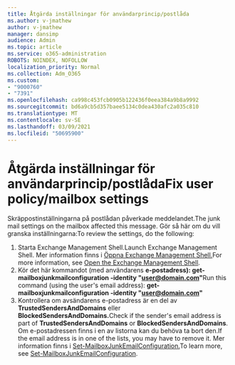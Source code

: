 ```yaml
---
title: Åtgärda inställningar för användarprincip/postlåda
ms.author: v-jmathew
author: v-jmathew
manager: dansimp
audience: Admin
ms.topic: article
ms.service: o365-administration
ROBOTS: NOINDEX, NOFOLLOW
localization_priority: Normal
ms.collection: Adm_O365
ms.custom:
- "9000760"
- "7391"
ms.openlocfilehash: ca998c453fcb0905b122436f0eea384a9b8a9992
ms.sourcegitcommit: bd6a9cb5d357baee5134c0dea430afc2a035c810
ms.translationtype: MT
ms.contentlocale: sv-SE
ms.lasthandoff: 03/09/2021
ms.locfileid: "50695900"
---
```

# <a name="fix-user-policymailbox-settings"></a><span data-ttu-id="515c1-102">Åtgärda inställningar för användarprincip/postlåda</span><span class="sxs-lookup"><span data-stu-id="515c1-102">Fix user policy/mailbox settings</span></span>

<span data-ttu-id="515c1-103">Skräppostinställningarna på postlådan påverkade meddelandet.</span><span class="sxs-lookup"><span data-stu-id="515c1-103">The junk mail settings on the mailbox affected this message.</span></span> <span data-ttu-id="515c1-104">Gör så här om du vill granska inställningarna:</span><span class="sxs-lookup"><span data-stu-id="515c1-104">To review the settings, do the following:</span></span>

1. <span data-ttu-id="515c1-105">Starta Exchange Management Shell.</span><span class="sxs-lookup"><span data-stu-id="515c1-105">Launch Exchange Management Shell.</span></span> <span data-ttu-id="515c1-106">Mer information finns i [Öppna Exchange Management Shell.](https://go.microsoft.com/fwlink/?linkid=2101432)</span><span class="sxs-lookup"><span data-stu-id="515c1-106">For more information, see [Open the Exchange Management Shell](https://go.microsoft.com/fwlink/?linkid=2101432).</span></span>
2. <span data-ttu-id="515c1-107">Kör det här kommandot (med användarens  **e-postadress): get-mailboxjunkmailconfiguration -identity "user@domain.com"**</span><span class="sxs-lookup"><span data-stu-id="515c1-107">Run this command (using the user's email address):  **get-mailboxjunkmailconfiguration -identity "user@domain.com"**</span></span>
3. <span data-ttu-id="515c1-108">Kontrollera om avsändarens e-postadress är en del av **TrustedSendersAndDomains** eller **BlockedSendersAndDomains.**</span><span class="sxs-lookup"><span data-stu-id="515c1-108">Check if the sender's email address is part of **TrustedSendersAndDomains** or **BlockedSendersAndDomains**.</span></span> <span data-ttu-id="515c1-109">Om e-postadressen finns i en av listorna kan du behöva ta bort den.</span><span class="sxs-lookup"><span data-stu-id="515c1-109">If the email address is in one of the lists, you may have to remove it.</span></span> <span data-ttu-id="515c1-110">Mer information finns i [Set-MailboxJunkEmailConfiguration.](https://go.microsoft.com/fwlink/?linkid=2101047)</span><span class="sxs-lookup"><span data-stu-id="515c1-110">To learn more, see [Set-MailboxJunkEmailConfiguration](https://go.microsoft.com/fwlink/?linkid=2101047).</span></span>

